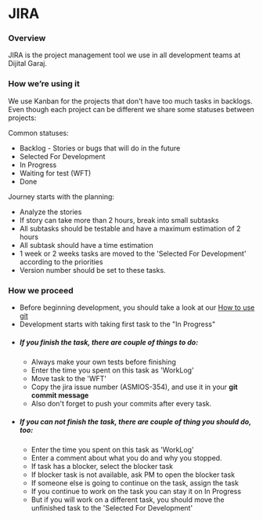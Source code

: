 # JIRA 
### Overview
JIRA is the project management tool we use in all development teams at Dijital Garaj. 

### How we’re using it
We use Kanban for the projects that don't have too much tasks in backlogs.
Even though each project can be different we share some statuses between projects:

Common statuses:
* Backlog - Stories or bugs that will do in the future
* Selected For Development
* In Progress
* Waiting for test (WFT)
* Done

Journey starts with the planning:
* Analyze the stories
* If story can take more than 2 hours, break into small subtasks
* All subtasks should be testable and have a maximum estimation of 2 hours
* All subtask should have a time estimation 
* 1 week or 2 weeks tasks are moved to the 'Selected For Development' according to the priorities
* Version number should be set to these tasks.

### How we proceed
* Before beginning development, you should take a look at our [How to use git](/HowToUseGit.md)
* Development starts with taking first task to the "In Progress"
* ##### If you finish the task, there are couple of things to do:
  * Always make your own tests before finishing
  * Enter the time you spent on this task as 'WorkLog'
  * Move task to the 'WFT'
  * Copy the jira issue number (ASMIOS-354), and use it in your <strong>git commit message</strong>
  * Also don't forget to push your commits after every task.
* ##### If you can not finish the task, there are couple of thing you should do, too:
  * Enter the time you spent on this task as 'WorkLog'
  * Enter a comment about what you do and why you stopped.
  * If task has a blocker, select the blocker task
  * If blocker task is not available, ask PM to open the blocker task
  * If someone else is going to continue on the task, assign the task
  * If you continue to work on the task you can stay it on In Progress
  * But if you will work on a different task, you should move the unfinished task to the 'Selected For Development' 
